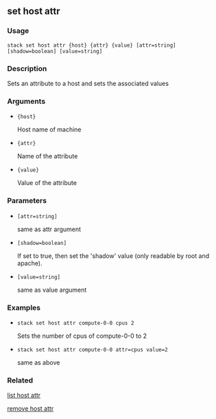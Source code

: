 ## set host attr

### Usage

`stack set host attr {host} {attr} {value} [attr=string] [shadow=boolean] [value=string]`

### Description

Sets an attribute to a host and sets the associated values

### Arguments

* `{host}`

   Host name of machine

* `{attr}`

   Name of the attribute

* `{value}`

   Value of the attribute


### Parameters
* `[attr=string]`

   same as attr argument
* `[shadow=boolean]`

   If set to true, then set the 'shadow' value (only readable by root
	and apache).
* `[value=string]`

   same as value argument

### Examples

* `stack set host attr compute-0-0 cpus 2`

   Sets the number of cpus of compute-0-0 to 2

* `stack set host attr compute-0-0 attr=cpus value=2`

   same as above


### Related
[list host attr](list-host-attr)

[remove host attr](remove-host-attr)


